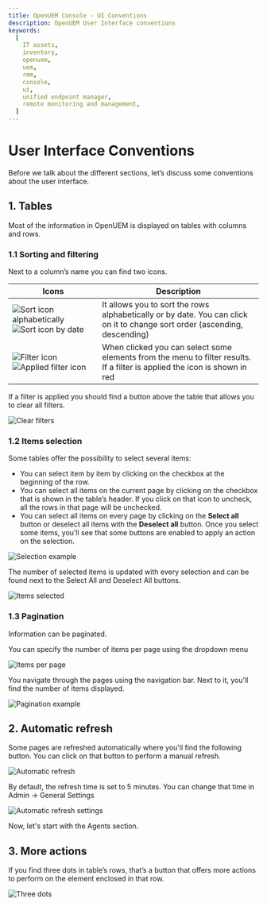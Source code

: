 ```yaml
---
title: OpenUEM Console - UI Conventions
description: OpenUEM User Interface conventions
keywords:
  [
    IT assets,
    inventory,
    openuem,
    uem,
    rmm,
    console,
    ui,
    unified endpoint manager,
    remote monitoring and management,
  ]
---
```


# User Interface Conventions

Before we talk about the different sections, let’s discuss some conventions about the user interface.

## 1. Tables

Most of the information in OpenUEM is displayed on tables with columns and rows.

### 1.1 Sorting and filtering

Next to a column’s name you can find two icons.

| Icons                                                                                                     | Description                                                                                                                |
| --------------------------------------------------------------------------------------------------------- | -------------------------------------------------------------------------------------------------------------------------- |
| ![Sort icon alphabetically](/img/console/sort_alpha.png) ![Sort icon by date](/img/console/sort_date.png) | It allows you to sort the rows alphabetically or by date. You can click on it to change sort order (ascending, descending) |
| ![Filter icon](/img/console/filter.png) ![Applied filter icon](/img/console/filter_red.png)               | When clicked you can select some elements from the menu to filter results. If a filter is applied the icon is shown in red |

If a filter is applied you should find a button above the table that allows you to clear all filters.

![Clear filters](/img/console/clear_filters.png)

### 1.2 Items selection

Some tables offer the possibility to select several items:

- You can select item by item by clicking on the checkbox at the beginning of the row.
- You can select all items on the current page by clicking on the checkbox that is shown in the table’s header. If you click on that icon to uncheck, all the rows in that page will be unchecked.
- You can select all items on every page by clicking on the **Select all** button or deselect all items with the **Deselect all** button.
  Once you select some items, you’ll see that some buttons are enabled to apply an action on the selection.

![Selection example](/img/console/selection_example.png)

The number of selected items is updated with every selection and can be found next to the Select All and Deselect All buttons.

![Items selected](/img/console/items_selected.png)

### 1.3 Pagination

Information can be paginated.

You can specify the number of items per page using the dropdown menu

![Items per page](/img/console/items_per_page.png)

You navigate through the pages using the navigation bar. Next to it, you'll find the number of items displayed.

![Pagination example](/img/console/pagination.png)

## 2. Automatic refresh

Some pages are refreshed automatically where you'll find the following button. You can click on that button to perform a manual refresh.

![Automatic refresh](/img/console/refresh.png)

By default, the refresh time is set to 5 minutes. You can change that time in Admin -> General Settings

![Automatic refresh settings](/img/console/automatic_refresh_settings.png)

Now, let's start with the Agents section.

## 3. More actions

If you find three dots in table’s rows, that’s a button that offers more actions to perform on the element enclosed in that row.

![Three dots](/img/console/three_dots.png)
